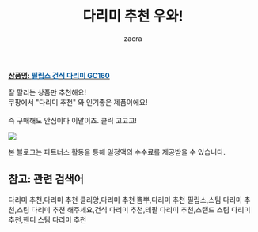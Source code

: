 ﻿---
layout: post
title:  "다리미 추천 우와!"
author: zacra
categories: [ 아이템 ]
tags: [다리미 추천,다리미 추천 클리앙,다리미 추천 뽐뿌,다리미 추천 필립스,스팀 다리미 추천,스팀 다리미 추천 해주세요,건식 다리미 추천,테팔 다리미 추천,스탠드 스팀 다리미 추천,핸디 스팀 다리미 추천]
image: https://static.coupangcdn.com/image/product/image/vendoritem/2018/10/24/3006124168/cd83298b-2531-43e5-8b9b-d87c12f9f0b7.jpg 
description: "쿠팡에서 다리미 추천 관련 상품으로 가장 잘팔리는 제품 중 하나라는 사실!!."
rating: 4.5
---

<a href="https://link.coupang.com/re/AFFSDP?lptag=AF8407795&pageKey=298615373&itemId=940489951&vendorItemId=3006124168&traceid=V0-153-31bfa0badd1f4593"><b>상품명: <font color='#01579B'>필립스 건식 다리미 GC160</font></b></a>

잘 팔리는 상품만 추천해요!<br/>
쿠팡에서 "다리미 추천" 와 인기좋은 제품이에요!<br/><br/>
즉 구매해도 안심이다 이말이죠. 클릭 고고고! <br/>



<a href="https://link.coupang.com/re/AFFSDP?lptag=AF8407795&pageKey=298615373&itemId=940489951&vendorItemId=3006124168&traceid=V0-153-31bfa0badd1f4593"><img src="https://thumbnail10.coupangcdn.com/thumbnails/remote/q89/image/product/content/vendorItem/2019/02/27/4959609/9fa4e2ca-2760-48d8-8485-c89c08d786b9.jpg"></a> 

본 블로그는 파트너스 활동을 통해 일정액의 수수료를 제공받을 수 있습니다.

## 참고: 관련 검색어    
다리미 추천,다리미 추천 클리앙,다리미 추천 뽐뿌,다리미 추천 필립스,스팀 다리미 추천,스팀 다리미 추천 해주세요,건식 다리미 추천,테팔 다리미 추천,스탠드 스팀 다리미 추천,핸디 스팀 다리미 추천